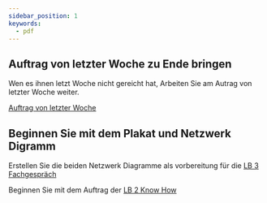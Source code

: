 ```yaml
---
sidebar_position: 1
keywords:
  - pdf
---
```


## Auftrag von letzter Woche zu Ende bringen
Wen es ihnen letzt Woche nicht gereicht hat, Arbeiten Sie am Autrag von letzter Woche weiter.

[Auftrag von letzter Woche](../60%20Werkstatt/Arbeitsauftrag)


## Beginnen Sie mit dem Plakat und Netzwerk Digramm

Erstellen Sie die beiden Netzwerk Diagramme als vorbereitung für die [LB 3 Fachgespräch](../02%20beurteilungen%20v2/LB3%20Fachgespräch)

Beginnen Sie mit dem Auftrag der [LB 2 Know How](../02%20beurteilungen%20v2/LB2%20Know%20How)

